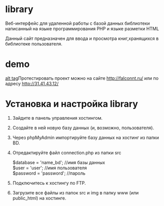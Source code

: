 # library
Веб-интерфейс для удаленной работы с базой данных библиотеки написанный на языке программирования PHP и языке разметки HTML

Данный сайт предназначен для ввода и просмотра книг,хранящихся в библиотеке пользователя.

# demo
[alt tag](http://http://falconnt.ru/demo.png "demo")​
Протестировать проект можно на сайте http://falconnt.ru/ или по адресу http://31.41.43.12/

# Установка и настройка library 
1. Зайдите в панель управления хостингом.
2. Создайте в ней новую базу данных (и, возможно, пользователя).
3. Через phpMyAdmin импортируйте базу данных на хостинг из папки BD.
4. Отредактируйте файл connection.php из папки src

      $database = 'name_bd'; //имя базы данных<br>
      $user = 'user'; //имя пользователя<br>
      $password = 'password'; //пароль
      
5. Подключитесь к хостингу по FTP.     
6. Загрузите все файлы из папок src и img в папку www (или public_html) на хостинге.
